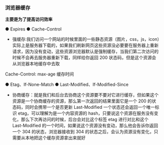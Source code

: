 ### 浏览器缓存

**主要是为了提高访问效率**

● Expires
● Cache-Control

- 强缓存:我们访问一个网站的时候里面的一些静态资源（图片，css，js，icon）实际上是服务器下载的，如果我们刷新网页这些资源没必要要在服务器上重新请求，因为没有变动，这些资源浏览器默认是强制缓存，当我们第二次访问的时候不会再去服务器重新下载，同样给你返回 200 状态码，但是这个资源会从浏览器本地缓存中去取

Cache-Control: max-age 缓存时间

● Etag、If-None-Match
● Last-Modified、If-Modified-Since

- 协商缓存：就是我们和后台去协商这个资源要不要对它进行缓存，但如果这个资源是一个协商缓存的资源，那么第一次返回的结果里面它是一个 200 的状态码，同时会携带一个是否更新 Last-Modified 一个状态还会返回一个唯一标识 etag，可以理解为是一个内容资源的 hash，只要说这个资源在服务没有变化，那么下次再访问的时候，后台会对比这个标签 etag 进行对比和这个 Last-Modified 的一个时间，如果说这个资源没有变动，那么他会告诉你返回一个 304 的状态，浏览器接收到 304 的状态之后，会认为资源没有变化，只需要从本地把这个缓存资源拿出来就好
